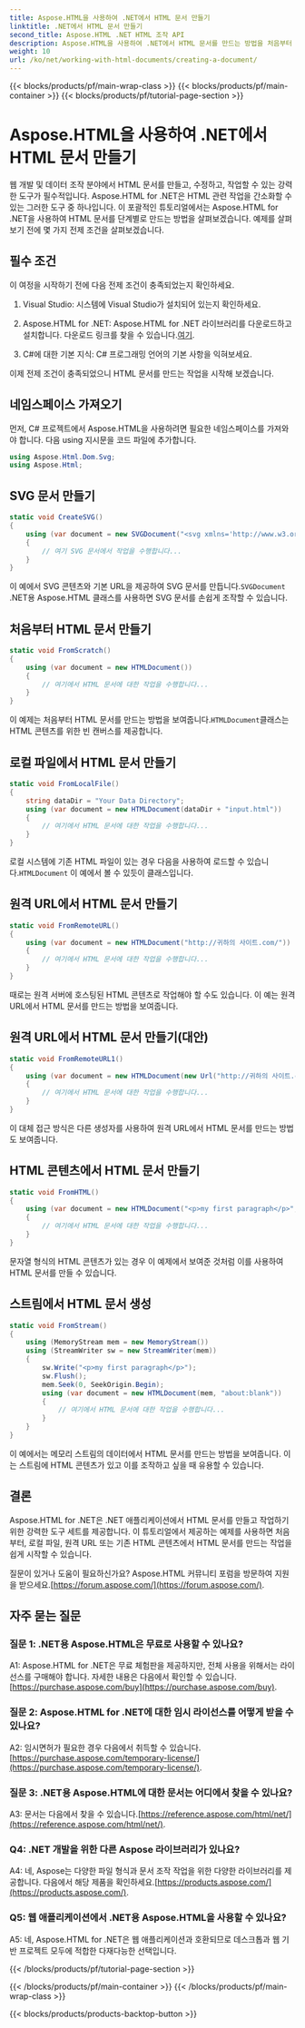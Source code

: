 ```yaml
---
title: Aspose.HTML을 사용하여 .NET에서 HTML 문서 만들기
linktitle: .NET에서 HTML 문서 만들기
second_title: Aspose.HTML .NET HTML 조작 API
description: Aspose.HTML을 사용하여 .NET에서 HTML 문서를 만드는 방법을 처음부터 또는 URL에서 배우세요. 웹 개발자를 위한 포괄적인 튜토리얼입니다.
weight: 10
url: /ko/net/working-with-html-documents/creating-a-document/
---
```


{{< blocks/products/pf/main-wrap-class >}}
{{< blocks/products/pf/main-container >}}
{{< blocks/products/pf/tutorial-page-section >}}

# Aspose.HTML을 사용하여 .NET에서 HTML 문서 만들기


웹 개발 및 데이터 조작 분야에서 HTML 문서를 만들고, 수정하고, 작업할 수 있는 강력한 도구가 필수적입니다. Aspose.HTML for .NET은 HTML 관련 작업을 간소화할 수 있는 그러한 도구 중 하나입니다. 이 포괄적인 튜토리얼에서는 Aspose.HTML for .NET을 사용하여 HTML 문서를 단계별로 만드는 방법을 살펴보겠습니다. 예제를 살펴보기 전에 몇 가지 전제 조건을 살펴보겠습니다.

## 필수 조건

이 여정을 시작하기 전에 다음 전제 조건이 충족되었는지 확인하세요.

1. Visual Studio: 시스템에 Visual Studio가 설치되어 있는지 확인하세요.

2. Aspose.HTML for .NET: Aspose.HTML for .NET 라이브러리를 다운로드하고 설치합니다. 다운로드 링크를 찾을 수 있습니다.[여기](https://releases.aspose.com/html/net/).

3. C#에 대한 기본 지식: C# 프로그래밍 언어의 기본 사항을 익혀보세요.

이제 전제 조건이 충족되었으니 HTML 문서를 만드는 작업을 시작해 보겠습니다.

## 네임스페이스 가져오기

먼저, C# 프로젝트에서 Aspose.HTML을 사용하려면 필요한 네임스페이스를 가져와야 합니다. 다음 using 지시문을 코드 파일에 추가합니다.

```csharp
using Aspose.Html.Dom.Svg;
using Aspose.Html;
```

## SVG 문서 만들기

```csharp
static void CreateSVG()
{
    using (var document = new SVGDocument("<svg xmlns='http://www.w3.org/2000/svg'><circle cx='50' cy='50' r='40'/></svg>", "about:blank"))
    {
        // 여기 SVG 문서에서 작업을 수행합니다...
    }
}
```

 이 예에서 SVG 콘텐츠와 기본 URL을 제공하여 SVG 문서를 만듭니다.`SVGDocument` .NET용 Aspose.HTML 클래스를 사용하면 SVG 문서를 손쉽게 조작할 수 있습니다.

## 처음부터 HTML 문서 만들기

```csharp
static void FromScratch()
{
    using (var document = new HTMLDocument())
    {
        // 여기에서 HTML 문서에 대한 작업을 수행합니다...
    }
}
```

 이 예제는 처음부터 HTML 문서를 만드는 방법을 보여줍니다.`HTMLDocument`클래스는 HTML 콘텐츠를 위한 빈 캔버스를 제공합니다.

## 로컬 파일에서 HTML 문서 만들기

```csharp
static void FromLocalFile()
{
    string dataDir = "Your Data Directory";
    using (var document = new HTMLDocument(dataDir + "input.html"))
    {
        // 여기에서 HTML 문서에 대한 작업을 수행합니다...
    }
}
```

 로컬 시스템에 기존 HTML 파일이 있는 경우 다음을 사용하여 로드할 수 있습니다.`HTMLDocument` 이 예에서 볼 수 있듯이 클래스입니다.

## 원격 URL에서 HTML 문서 만들기

```csharp
static void FromRemoteURL()
{
    using (var document = new HTMLDocument("http://귀하의 사이트.com/"))
    {
        // 여기에서 HTML 문서에 대한 작업을 수행합니다...
    }
}
```

때로는 원격 서버에 호스팅된 HTML 콘텐츠로 작업해야 할 수도 있습니다. 이 예는 원격 URL에서 HTML 문서를 만드는 방법을 보여줍니다.

## 원격 URL에서 HTML 문서 만들기(대안)

```csharp
static void FromRemoteURL1()
{
    using (var document = new HTMLDocument(new Url("http://귀하의 사이트.com/")))
    {
        // 여기에서 HTML 문서에 대한 작업을 수행합니다...
    }
}
```

이 대체 접근 방식은 다른 생성자를 사용하여 원격 URL에서 HTML 문서를 만드는 방법도 보여줍니다.

## HTML 콘텐츠에서 HTML 문서 만들기

```csharp
static void FromHTML()
{
    using (var document = new HTMLDocument("<p>my first paragraph</p>", "."))
    {
        // 여기에서 HTML 문서에 대한 작업을 수행합니다...
    }
}
```

문자열 형식의 HTML 콘텐츠가 있는 경우 이 예제에서 보여준 것처럼 이를 사용하여 HTML 문서를 만들 수 있습니다.

## 스트림에서 HTML 문서 생성

```csharp
static void FromStream()
{
    using (MemoryStream mem = new MemoryStream())
    using (StreamWriter sw = new StreamWriter(mem))
    {
        sw.Write("<p>my first paragraph</p>");
        sw.Flush();
        mem.Seek(0, SeekOrigin.Begin);
        using (var document = new HTMLDocument(mem, "about:blank"))
        {
            // 여기에서 HTML 문서에 대한 작업을 수행합니다...
        }
    }
}
```

이 예에서는 메모리 스트림의 데이터에서 HTML 문서를 만드는 방법을 보여줍니다. 이는 스트림에 HTML 콘텐츠가 있고 이를 조작하고 싶을 때 유용할 수 있습니다.

## 결론

Aspose.HTML for .NET은 .NET 애플리케이션에서 HTML 문서를 만들고 작업하기 위한 강력한 도구 세트를 제공합니다. 이 튜토리얼에서 제공하는 예제를 사용하면 처음부터, 로컬 파일, 원격 URL 또는 기존 HTML 콘텐츠에서 HTML 문서를 만드는 작업을 쉽게 시작할 수 있습니다.

 질문이 있거나 도움이 필요하신가요? Aspose.HTML 커뮤니티 포럼을 방문하여 지원을 받으세요.[https://forum.aspose.com/](https://forum.aspose.com/).

## 자주 묻는 질문

### 질문 1: .NET용 Aspose.HTML은 무료로 사용할 수 있나요?
 A1: Aspose.HTML for .NET은 무료 체험판을 제공하지만, 전체 사용을 위해서는 라이선스를 구매해야 합니다. 자세한 내용은 다음에서 확인할 수 있습니다.[https://purchase.aspose.com/buy](https://purchase.aspose.com/buy).

### 질문 2: Aspose.HTML for .NET에 대한 임시 라이선스를 어떻게 받을 수 있나요?
 A2: 임시면허가 필요한 경우 다음에서 취득할 수 있습니다.[https://purchase.aspose.com/temporary-license/](https://purchase.aspose.com/temporary-license/).

### 질문 3: .NET용 Aspose.HTML에 대한 문서는 어디에서 찾을 수 있나요?
A3: 문서는 다음에서 찾을 수 있습니다.[https://reference.aspose.com/html/net/](https://reference.aspose.com/html/net/).

### Q4: .NET 개발을 위한 다른 Aspose 라이브러리가 있나요?
 A4: 네, Aspose는 다양한 파일 형식과 문서 조작 작업을 위한 다양한 라이브러리를 제공합니다. 다음에서 해당 제품을 확인하세요.[https://products.aspose.com/](https://products.aspose.com/).

### Q5: 웹 애플리케이션에서 .NET용 Aspose.HTML을 사용할 수 있나요?
A5: 네, Aspose.HTML for .NET은 웹 애플리케이션과 호환되므로 데스크톱과 웹 기반 프로젝트 모두에 적합한 다재다능한 선택입니다.

{{< /blocks/products/pf/tutorial-page-section >}}

{{< /blocks/products/pf/main-container >}}
{{< /blocks/products/pf/main-wrap-class >}}

{{< blocks/products/products-backtop-button >}}
